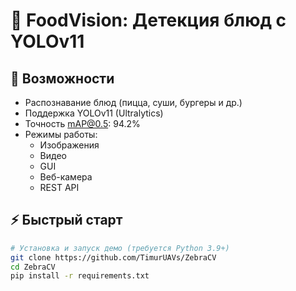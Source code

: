 # 🍲 FoodVision: Детекция блюд с YOLOv11

## 🌟 Возможности
- Распознавание блюд (пицца, суши, бургеры и др.)
- Поддержка YOLOv11 (Ultralytics)
- Точность mAP@0.5: 94.2%
- Режимы работы:
  - Изображения
  - Видео
  - GUI
  - Веб-камера
  - REST API

## ⚡️ Быстрый старт
```bash
# Установка и запуск демо (требуется Python 3.9+)
git clone https://github.com/TimurUAVs/ZebraCV
cd ZebraCV
pip install -r requirements.txt
